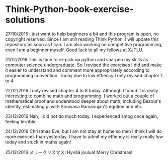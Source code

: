 # Think-Python-book-exercise-solutions

27/10/2015 
I just want to help beginners a bit and this program is open, no copyright reserved. Since I am still reading Think Python, I will update this repository as soon as I can. I am also working on competitive programming, even I am a beginner myself. Good luck to all my fellows at XJTLU.

21/12/2016
This is time to re-pick up python and sharpen my skills as computer science undergraduate. So I revised the exercises I did and make it easier to understand and comment more appropriately according to programming convention.  Today due to low effiency I only revised chapter 1 to 4

22/12/2016
I only revised chapter 4 to 8 today. Although I found it is really interesting to combine math and programming. I worked out a couple of mathematical proof and understood deeper about math, including Bezout's identity, estimating pi with Srinivasa Ramanujan's eqution and etc.

23/12/2016
Nah, I did not do much today. I experienced smog once again, feeling terrible.

24/12/2016
Christmas Eve, but I am not stay at home so meh I think I will do more exerices than yesterday. I have to admit my effiency is really really low today and stuck in maths again! 

25/12/2016
メリークリスマス! Hyvää joulua! Merry Christmas!